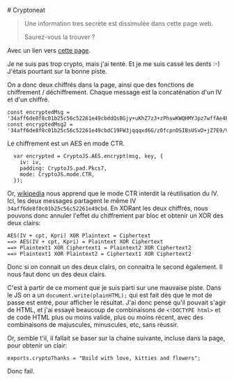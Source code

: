 # Cryptoneat


> Une information tres secrète est dissimulée dans cette page web.
> 
> Saurez-vous la trouver ?

Avec un lien vers [cette page](page.html).

Je ne suis pas trop crypto, mais j'ai tenté.  Et je me suis cassé les dents :-) J'étais pourtant sur la bonne piste.

On a donc deux chiffrés dans la page, ainsi que des fonctions de chiffrement / déchiffrement.  Chaque message est la concaténation d'un IV et d'un chiffré. 

```
const encryptedMsg = '34aff6de8f8c01b25c56c52261e49cbddQsBGjy+uKhZ7z3+zPhswKWQHMYJpz7wffAe4Es/bwrJmMo99Kv7XJ8P63TbN/8XvvLH8F1NwLyPnJ4q044jQ9+zgWPoOkYW0McgFdNDaZnfdqgHEsa+b8FfzTS2ECa5cs9rlri61ybC+SMIA7aPJXgj6TGBMFN0OySQRmA3Nc38cN.............................................................OHFzqkuluVfUkKOq3FS13AbmDLHD6I39l5DUMSodKagH5Ivn+X6IT5eL1u46hHG/asZnuDWHtSGBRDu5OeBRpVBZqQQZwwbK4DwlfV3cuCyapfTuWjWOzMKUv8FK8SKbBpt6120HA0/SQBvbLUSaWtPZEIfhE1LTNCqJiMUFaXg=';
const encryptedMsg2 = '34aff6de8f8c01b25c56c52261e49cbdC19FW3jqqqxd6G/z0fcpnOSIBsUSvD+jZ7E9/VkscwDMrdk9i9efIvJw1Fj6Fs0R';
``` 


Le chiffrement est un AES en mode CTR. 
``` 
  var encrypted = CryptoJS.AES.encrypt(msg, key, {
    iv: iv,
    padding: CryptoJS.pad.Pkcs7,
    mode: CryptoJS.mode.CTR,
  });
``` 

Or, [wikipedia](https://en.wikipedia.org/wiki/Block_cipher_mode_of_operation#CTR) nous apprend que le mode CTR interdit la réutilisation du IV. Ici, les deux messages partagent le même IV `34aff6de8f8c01b25c56c52261e49cbd`.  En XORant les deux chiffrés, nous pouvons donc annuler l'effet du chiffrement par bloc et obtenir un XOR des deux clairs:

```
AES(IV + cpt, Kpri) XOR Plaintext = Ciphertext
==> AES(IV + cpt, Kpri) = Plaintext XOR Ciphertext
==> Plaintext1 XOR Ciphertext1 = Plaintext2 XOR Ciphertext2
==> Plaintext1 XOR Plaintext2 = Ciphertext1 XOR Ciphertext2
```

Donc si on connait un des deux clairs, on connaitra le second également. Il nous faut donc un des deux clairs.

C'est à partir de ce moment que je suis parti sur une mauvaise piste.  Dans le JS on a un `document.write(plainHTML);` qui est fait dès que le mot de passe est entré, pour afficher le résultat. J'ai donc pensé qu'il pouvait s'agir de HTML, et j'ai essayé beaucoup de combinaisons de `<!DOCTYPE html>` et de code HTML plus ou moins valide, plus ou moins récent, avec des combinaisons de majuscules, minuscules, etc, sans réussir. 

Or, semble t'il, il fallait se baser sur la chaine suivante, incluse dans la page, pour obtenir un clair: 
```
exports.cryptoThanks = "Build with love, kitties and flowers";
```

Donc fail. 